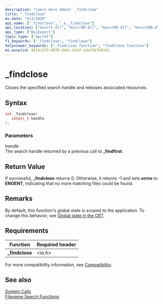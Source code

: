 ```yaml
---
description: "Learn more about: _findclose"
title: "_findclose"
ms.date: "4/2/2020"
api_name: ["_findclose", "_o__findclose"]
api_location: ["msvcrt.dll", "msvcr80.dll", "msvcr90.dll", "msvcr100.dll", "msvcr100_clr0400.dll", "msvcr110.dll", "msvcr110_clr0400.dll", "msvcr120.dll", "msvcr120_clr0400.dll", "ucrtbase.dll", "api-ms-win-crt-filesystem-l1-1-0.dll", "api-ms-win-crt-private-l1-1-0.dll"]
api_type: ["DLLExport"]
topic_type: ["apiref"]
f1_keywords: ["_findclose", "findclose"]
helpviewer_keywords: ["_findclose function", "findclose function"]
ms.assetid: 9216c573-0878-444c-b5d7-cdaf16fb9163
---
```

# _findclose

Closes the specified search handle and releases associated resources.

## Syntax

```C
int _findclose(
   intptr_t handle
);
```

### Parameters

*handle*<br/>
The search handle returned by a previous call to **_findfirst**.

## Return Value

If successful, **_findclose** returns 0. Otherwise, it returns -1 and sets **errno** to **ENOENT**, indicating that no more matching files could be found.

## Remarks

By default, this function's global state is scoped to the application. To change this behavior, see [Global state in the CRT](../global-state.md).

## Requirements

|Function|Required header|
|--------------|---------------------|
|**_findclose**|\<io.h>|

For more compatibility information, see [Compatibility](../../c-runtime-library/compatibility.md).

## See also

[System Calls](../../c-runtime-library/system-calls.md)<br/>
[Filename Search Functions](../../c-runtime-library/filename-search-functions.md)<br/>

